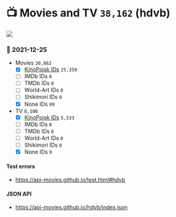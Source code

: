 # :tv: Movies and TV `38,162` (hdvb)

<a href="https://API-Movies.github.io"><img src="https://API-Movies.github.io/banner.png?cache"></a>

### :date: 2021-12-25
- Movies `30,062`
  - [x] <a href="https://API-Movies.github.io/hdvb/movie_kinopoisk_ids.json">KinoPoisk IDs</a> `25,350`
  - [ ] IMDb IDs `0`
  - [ ] TMDb IDs `0`
  - [ ] World-Art IDs `0`
  - [ ] Shikimori IDs `0`
  - [x] None IDs `99`
- TV `8,100`
  - [x] <a href="https://API-Movies.github.io/hdvb/tv_kinopoisk_ids.json">KinoPoisk IDs</a> `5,533`
  - [ ] IMDb IDs `0`
  - [ ] TMDb IDs `0`
  - [ ] World-Art IDs `0`
  - [ ] Shikimori IDs `0`
  - [x] None IDs `9`
#### Test errors
- <a href='https://api-movies.github.io/test.html#hdvb'>https://api-movies.github.io/test.html#hdvb</a>
#### JSON API
- <a href='https://api-movies.github.io/hdvb/index.json'>https://api-movies.github.io/hdvb/index.json</a>
